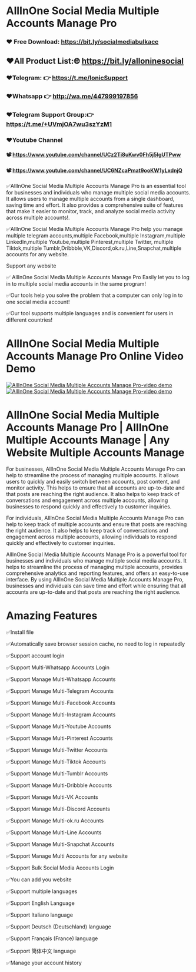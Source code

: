 # AllInOne Social Media Multiple Accounts Manage Pro

### ❤️ Free Download: https://bit.ly/socialmediabulkacc

##  ❤️All Product List:🌐 https://bit.ly/alloninesocial
### ❤️Telegram: 👉 https://t.me/IonicSupport   
### ❤️Whatsapp  👉 http://wa.me/447999197856
### ❤️Telegram Support Group:👉 https://t.me/+UVmjOA7wu3szYzM1

### ❤️Youtube Channel 
#### 📽 https://www.youtube.com/channel/UCz2Ti8uKwv0Fh5j5IgUTPww
#### 📽 https://www.youtube.com/channel/UC6NZcaPmat9ooKW1yLxdnjQ

✅AllInOne Social Media Multiple Accounts Manage Pro is an essential tool for businesses and individuals who manage multiple social media accounts. It allows users to manage multiple accounts from a single dashboard, saving time and effort. It also provides a comprehensive suite of features that make it easier to monitor, track, and analyze social media activity across multiple accounts!.

✅AllInOne Social Media Multiple Accounts Manage Pro help you manage multiple telegram accounts,multiple Facebook,multiple Instagram,multiple LinkedIn,multiple Youtube,multiple Pinterest,multiple Twitter, multiple Tiktok,multiple Tumblr,Dribbble,VK,Discord,ok.ru,Line,Snapchat,multiple accounts for any website.

Support any website

✅ AllInOne Social Media Multiple Accounts Manage Pro Easily let you to log in to multiple social media accounts in the same program!


✅Our tools help you solve the problem that a computer can only log in to one social media account!

✅Our tool supports multiple languages and is convenient for users in different countries!


# AllInOne Social Media Multiple Accounts Manage Pro Online Video Demo 
<a href="https://youtu.be/o8bd0FpoKAM">
    <img src="https://i.ibb.co/xzxBQWw/ytbdemo.png" alt="AllInOne Social Media Multiple Accounts Manage Pro-video demo" />
</a>
<a href="https://youtu.be/o8bd0FpoKAM">
    <img src="https://i.ibb.co/S0yZv2r/watchbtn.jpg" alt="AllInOne Social Media Multiple Accounts Manage Pro-video demo" />
</a>


# AllInOne Social Media Multiple Accounts Manage Pro |	AllInOne Multiple Accounts Manage | Any Website Multiple Accounts Manage 
<p>
    For businesses, AllInOne Social Media Multiple Accounts Manage Pro can help to streamline the process of managing multiple accounts. It allows users to quickly
    and easily switch between accounts, post content, and monitor activity. This helps to ensure that all accounts are up-to-date and that posts are reaching the right audience.
    It also helps to keep track of conversations and engagement across multiple accounts, allowing businesses to respond quickly and effectively to customer inquiries.
</p>
<p>
    For individuals, AllInOne Social Media Multiple Accounts Manage Pro can help to keep track of multiple accounts and ensure that posts are reaching the right audience.
    It also helps to keep track of conversations and engagement across multiple accounts, allowing individuals to respond quickly and effectively to customer inquiries.
</p>
<p>
    AllInOne Social Media Multiple Accounts Manage Pro is a powerful tool for businesses and individuals who manage multiple social media accounts.
    It helps to streamline the process of managing multiple accounts, provides comprehensive analytics and reporting features, and offers an
    easy-to-use interface. By using AllInOne Social Media Multiple Accounts Manage Pro, businesses and individuals can save time and effort
    while ensuring that all accounts are up-to-date and that posts are reaching the right audience.
</p>

 # Amazing Features
✅Install file

✅Automatically save browser session cache, no need to log in repeatedly

✅Support account login

✅Support Multi-Whatsapp Accounts Login

✅Support Manage Multi-Whatsapp Accounts

✅Support Manage Multi-Telegram Accounts

✅Support Manage Multi-Facebook Accounts

✅Support Manage Multi-Instagram Accounts

✅Support Manage Multi-Youtube Accounts

✅Support Manage Multi-Pinterest Accounts

✅Support Manage Multi-Twitter Accounts

✅Support Manage Multi-Tiktok Accounts

✅Support Manage Multi-Tumblr Accounts

✅Support Manage Multi-Dribbble Accounts

✅Support Manage Multi-VK Accounts

✅Support Manage Multi-Discord Accounts

✅Support Manage Multi-ok.ru Accounts

✅Support Manage Multi-Line Accounts

✅Support Manage Multi-Snapchat Accounts

✅Support Manage Multi Accounts for any website

✅Support Bulk Social Media Accounts Login

✅You can add you website

✅Support multiple languages

✅Support English Language

✅Support Italiano language

✅Support Deutsch (Deutschland) language

✅Support Français (France) language

✅Support 简体中文 language

✅Manage your account history


